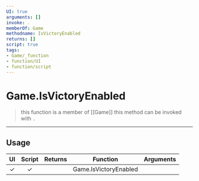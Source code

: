 ```yaml
---
UI: true
arguments: []
invoke: .
memberOf: Game
methodname: IsVictoryEnabled
returns: []
script: true
tags:
- Game/_function
- function/UI
- function/script
---
```

# Game.IsVictoryEnabled
> this function is a member of [[Game]]
> this method can be invoked with `.`
-----
## Usage
|  UI | Script | Returns | Function | Arguments |
|:---:|:------:|-------:|:--------:|:---------|
|✓|✓||Game.IsVictoryEnabled||
